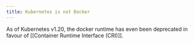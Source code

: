 ```yaml
---
title: Kubernetes is not Docker
---
```

As of Kubernetes v1.20, the docker runtime has even been deprecated in favour of [[Container Runtime Interface (CRI)]]. 